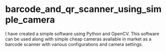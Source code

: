 # barcode_and_qr_scanner_using_simple_camera
I have created a simple software using Python and OpenCV. This software can be used along with simple cheap cameras available in market as a barcode scanner with various configurations and camera settings.
